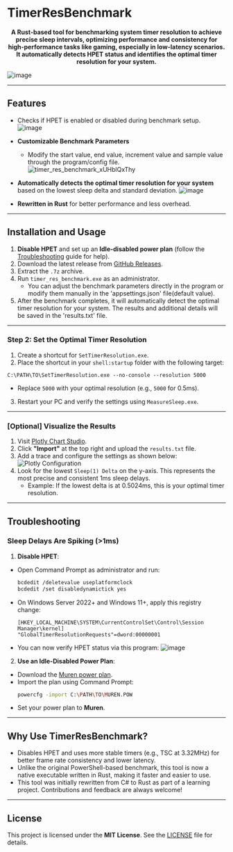 # TimerResBenchmark

<p align="center"><b>A Rust-based tool for benchmarking system timer resolution to achieve precise sleep intervals, optimizing performance and consistency for high-performance tasks like gaming, especially in low-latency scenarios. It automatically detects HPET status and identifies the optimal timer resolution for your system.</b></p>

![image](https://github.com/user-attachments/assets/72b39d18-94a8-4312-b7ac-d86f773520ce)


---

## Features
- Checks if HPET is enabled or disabled during benchmark setup.
 ![image](https://github.com/user-attachments/assets/6ce5c4d0-98b1-420c-87d5-e5a1f68ba81d)
- **Customizable Benchmark Parameters**
   - Modify the start value, end value, increment value and sample value through the program/config file.
     ![timer_res_benchmark_xUHblQxThy](https://github.com/user-attachments/assets/a289bd81-ee0f-4c14-af3e-fe21c590b927)

- **Automatically detects the optimal timer resolution for your system** based on the lowest sleep delta and standard deviation.
  ![image](https://github.com/user-attachments/assets/c6cac925-f872-4ae7-b355-e203ce1996af)

- **Rewritten in Rust** for better performance and less overhead.

---

## Installation and Usage

1. **Disable HPET** and set up an **Idle-disabled power plan** (follow the [Troubleshooting](https://github.com/SwiftyPop/TimerResBenchmark/tree/main?tab=readme-ov-file#troubleshooting) guide for help).
2. Download the latest release from [GitHub Releases](https://github.com/SwiftyPop/TimerResBenchmark/releases).
3. Extract the `.7z` archive.
4. Run `timer_res_benchmark.exe` as an administrator.
   - You can adjust the benchmark parameters directly in the program or modify them manually in the 'appsettings.json' file(default value).
5. After the benchmark completes, it will automatically detect the optimal timer resolution for your system. The results and additional details will be saved in the 'results.txt' file.

---

### Step 2: Set the Optimal Timer Resolution
1. Create a shortcut for `SetTimerResolution.exe`.
2. Place the shortcut in your `shell:startup` folder with the following target:
```
C:\PATH\TO\SetTimerResolution.exe --no-console --resolution 5000
```
- Replace `5000` with your optimal resolution (e.g., `5000` for 0.5ms).
3. Restart your PC and verify the settings using `MeasureSleep.exe`.

---
### [Optional] Visualize the Results
1. Visit [Plotly Chart Studio](https://chart-studio.plotly.com/create/#/).
2. Click **"Import"** at the top right and upload the `results.txt` file.
3. Add a trace and configure the settings as shown below:
   ![Plotly Configuration](https://github.com/SwiftyPop/TimerResBenchmark/assets/90952326/9f08eb09-7e1a-41f5-819e-10bd41444cd9)
4. Look for the lowest `Sleep(1) Delta` on the y-axis. This represents the most precise and consistent 1ms sleep delays.
   - Example: If the lowest delta is at 0.5024ms, this is your optimal timer resolution.

---

## Troubleshooting

### Sleep Delays Are Spiking (>1ms)
1. **Disable HPET**:
- Open Command Prompt as administrator and run:
  ```bash
  bcdedit /deletevalue useplatformclock
  bcdedit /set disabledynamictick yes
  ```
- On Windows Server 2022+ and Windows 11+, apply this registry change:
  ```plaintext
  [HKEY_LOCAL_MACHINE\SYSTEM\CurrentControlSet\Control\Session Manager\kernel]
  "GlobalTimerResolutionRequests"=dword:00000001
  ```
- You can now verify HPET status via this program:
![image](https://github.com/user-attachments/assets/6ce5c4d0-98b1-420c-87d5-e5a1f68ba81d)


2. **Use an Idle-Disabled Power Plan**:
- Download the [Muren power plan](https://www.mediafire.com/file/39yxlxpbkyjg3qa/Muren.pow/file).
- Import the plan using Command Prompt:
  ```bash
  powercfg -import C:\PATH\TO\MUREN.POW
  ```
- Set your power plan to **Muren**.

---

## Why Use TimerResBenchmark?
- Disables HPET and uses more stable timers (e.g., TSC at 3.32MHz) for better frame rate consistency and lower latency.
- Unlike the original PowerShell-based benchmark, this tool is now a native executable written in Rust, making it faster and easier to use.
- This tool was initially rewritten from C# to Rust as part of a learning project. Contributions and feedback are always welcome!

---

## License
This project is licensed under the **MIT License**. See the [LICENSE](https://github.com/SwiftyPop/TimerResBenchmark/blob/master/LICENSE) file for details.
